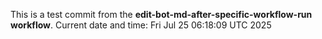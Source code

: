 This is a test commit from the **edit-bot-md-after-specific-workflow-run workflow**.
Current date and time: Fri Jul 25 06:18:09 UTC 2025
